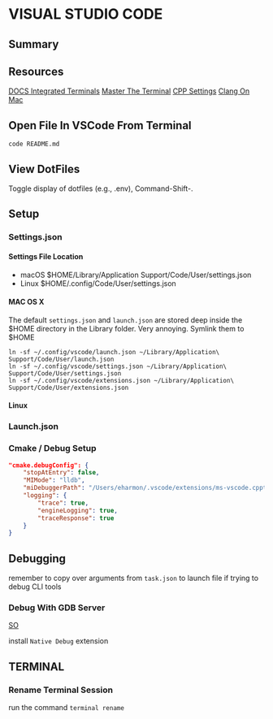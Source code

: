 # VISUAL STUDIO CODE

## Summary

## Resources

[DOCS Integrated Terminals](https://code.visualstudio.com/docs/editor/integrated-terminal)
[Master The Terminal](https://www.growingwiththeweb.com/2017/03/mastering-vscodes-terminal.html)
[CPP Settings](https://code.visualstudio.com/docs/cpp/customize-default-settings-cpp)
[Clang On Mac](https://code.visualstudio.com/docs/cpp/config-clang-mac#_configure-the-compiler-path)

## Open File In VSCode From Terminal

```console
code README.md
```

## View DotFiles

Toggle display of dotfiles (e.g., .env), Command-Shift-.

## Setup

### Settings.json

#### Settings File Location

- macOS \$HOME/Library/Application Support/Code/User/settings.json
- Linux \$HOME/.config/Code/User/settings.json

#### MAC OS X

The default `settings.json` and `launch.json` are stored deep inside the $HOME
directory in the Library folder. Very annoying. Symlink them to $HOME

```console
ln -sf ~/.config/vscode/launch.json ~/Library/Application\ Support/Code/User/launch.json
ln -sf ~/.config/vscode/settings.json ~/Library/Application\ Support/Code/User/settings.json
ln -sf ~/.config/vscode/extensions.json ~/Library/Application\ Support/Code/User/extensions.json
```

#### Linux

### Launch.json

### Cmake / Debug Setup

```json
"cmake.debugConfig": {
    "stopAtEntry": false,
    "MIMode": "lldb",
    "miDebuggerPath": "/Users/eharmon/.vscode/extensions/ms-vscode.cpptools-0.26.0/debugAdapters/lldb/bin/lldb-mi",
    "logging": {
        "trace": true,
        "engineLogging": true,
        "traceResponse": true
    }
}
```

## Debugging

remember to copy over arguments from `task.json` to launch file if trying to
debug CLI tools

### Debug With GDB Server

[SO](https://stackoverflow.com/questions/53519668/how-to-attach-to-remote-gdb-with-vscode)

install `Native Debug` extension

## TERMINAL

### Rename Terminal Session

run the command `terminal rename`
